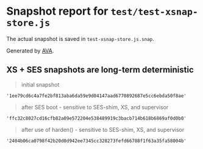 # Snapshot report for `test/test-xsnap-store.js`

The actual snapshot is saved in `test-xsnap-store.js.snap`.

Generated by [AVA](https://avajs.dev).

## XS + SES snapshots are long-term deterministic

> initial snapshot

    '1ee79cd6c4a7fe2bf813aba6da59e9d04147aad6770892687e5cc6ebda50f8ae'

> after SES boot - sensitive to SES-shim, XS, and supervisor

    'ffc32c8027cd16cfb82a09e572204e538489919c3bacb714b618b6869af0d0b0'

> after use of harden() - sensitive to SES-shim, XS, and supervisor

    '2404b06ca0798f42b20d0d942ee7345cc328273fefd66788f1f63a35fa58004b'
